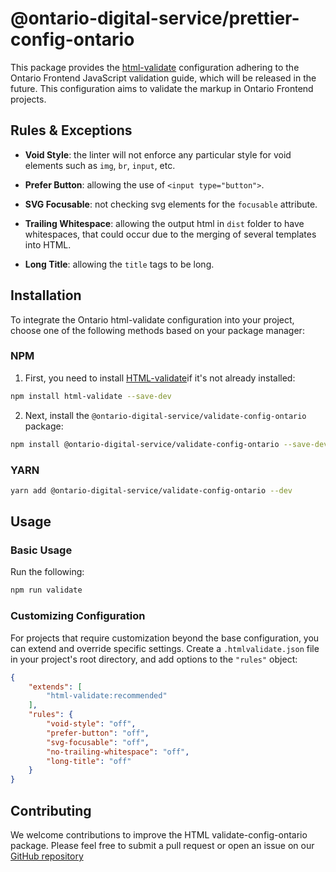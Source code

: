 # @ontario-digital-service/prettier-config-ontario

This package provides the [html-validate](https://html-validate.org) configuration adhering to the Ontario Frontend JavaScript validation guide, which will be released in the future. This configuration aims to validate the markup in Ontario Frontend projects.

## Rules & Exceptions

- **Void Style**: the linter will not enforce any particular style for void elements such as `img`, `br`, `input`, etc.

- **Prefer Button**: allowing the use of `<input type="button">`.

- **SVG Focusable**: not checking svg elements for the `focusable` attribute.

- **Trailing Whitespace**: allowing the output html in `dist` folder to have whitespaces, that could occur due to the merging of several templates into HTML.

- **Long Title**: allowing the `title` tags to be long.

## Installation

To integrate the Ontario html-validate configuration into your project, choose one of the following methods based on your package manager:

### NPM

1. First, you need to install [HTML-validate](https://html-validate.org)if it's not already installed:

```sh
npm install html-validate --save-dev
```

2. Next, install the `@ontario-digital-service/validate-config-ontario` package:

```sh
npm install @ontario-digital-service/validate-config-ontario --save-dev
```

### YARN

```sh
yarn add @ontario-digital-service/validate-config-ontario --dev
```

## Usage

### Basic Usage

Run the following:

```sh
npm run validate
```

### Customizing Configuration

For projects that require customization beyond the base configuration, you can extend and override specific settings. Create a `.htmlvalidate.json` file in your project's root directory, and add options to the `"rules"` object:

```json
{
    "extends": [
        "html-validate:recommended"
    ],
    "rules": {
        "void-style": "off",
        "prefer-button": "off",
        "svg-focusable": "off",
        "no-trailing-whitespace": "off",
        "long-title": "off"
    }
}
```

## Contributing

We welcome contributions to improve the HTML validate-config-ontario package. Please feel free to submit a pull request or open an issue on our [GitHub repository](https://github.com/syed-ods/validate-config-ontario)
